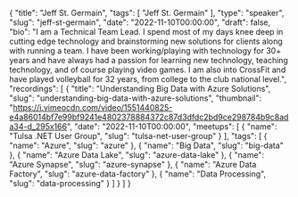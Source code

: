 {
  "title": "Jeff St. Germain",
  "tags": [
    "Jeff St. Germain"
  ],
  "type": "speaker",
  "slug": "jeff-st-germain",
  "date": "2022-11-10T00:00:00",
  "draft": false,
  "bio": "I am a Technical Team Lead. I spend most of my days knee deep in cutting edge technology and brainstorming new solutions for clients along with running a team. I have been working/playing with technology for 30+ years and have always had a passion for learning new technology, teaching technology, and of course playing video games. I am also into CrossFit and have played volleyball for 32 years, from college to the club national level.",
  "recordings": [
    {
      "title": "Understanding Big Data with Azure Solutions",
      "slug": "understanding-big-data-with-azure-solutions",
      "thumbnail": "https://i.vimeocdn.com/video/1551440825-e4a86014bf7e99bf9241e4802378884372c87d3dfdc2bd9ce298784b9c8ada34-d_295x166",
      "date": "2022-11-10T00:00:00",
      "meetups": [
        {
          "name": "Tulsa .NET User Group",
          "slug": "tulsa-net-user-group"
        }
      ],
      "tags": [
        {
          "name": "Azure",
          "slug": "azure"
        },
        {
          "name": "Big Data",
          "slug": "big-data"
        },
        {
          "name": "Azure Data Lake",
          "slug": "azure-data-lake"
        },
        {
          "name": "Azure Synapse",
          "slug": "azure-synapse"
        },
        {
          "name": "Azure Data Factory",
          "slug": "azure-data-factory"
        },
        {
          "name": "Data Processing",
          "slug": "data-processing"
        }
      ]
    }
  ]
}